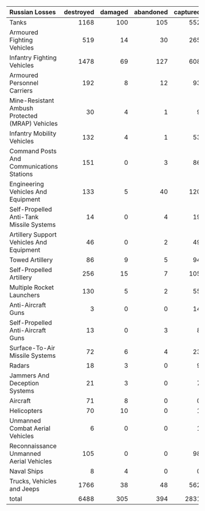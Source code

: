 | Russian Losses                                   |   destroyed |   damaged |   abandoned |   captured |   total |
|:-------------------------------------------------|------------:|----------:|------------:|-----------:|--------:|
| Tanks                                            |        1168 |       100 |         105 |        552 |    1925 |
| Armoured Fighting Vehicles                       |         519 |        14 |          30 |        265 |     828 |
| Infantry Fighting Vehicles                       |        1478 |        69 |         127 |        608 |    2282 |
| Armoured Personnel Carriers                      |         192 |         8 |          12 |         93 |     305 |
| Mine-Resistant Ambush Protected  (MRAP) Vehicles |          30 |         4 |           1 |          9 |      44 |
| Infantry Mobility Vehicles                       |         132 |         4 |           1 |         53 |     190 |
| Command Posts And Communications Stations        |         151 |         0 |           3 |         86 |     240 |
| Engineering Vehicles And Equipment               |         133 |         5 |          40 |        120 |     298 |
| Self-Propelled Anti-Tank Missile Systems         |          14 |         0 |           4 |         19 |      37 |
| Artillery Support Vehicles And Equipment         |          46 |         0 |           2 |         49 |      97 |
| Towed Artillery                                  |          86 |         9 |           5 |         94 |     194 |
| Self-Propelled Artillery                         |         256 |        15 |           7 |        105 |     383 |
| Multiple Rocket Launchers                        |         130 |         5 |           2 |         55 |     192 |
| Anti-Aircraft Guns                               |           3 |         0 |           0 |         14 |      17 |
| Self-Propelled Anti-Aircraft Guns                |          13 |         0 |           3 |          8 |      24 |
| Surface-To-Air Missile Systems                   |          72 |         6 |           4 |         23 |     105 |
| Radars                                           |          18 |         3 |           0 |          9 |      30 |
| Jammers And Deception Systems                    |          21 |         3 |           0 |          7 |      31 |
| Aircraft                                         |          71 |         8 |           0 |          0 |      79 |
| Helicopters                                      |          70 |        10 |           0 |          1 |      81 |
| Unmanned Combat Aerial Vehicles                  |           6 |         0 |           0 |          1 |       7 |
| Reconnaissance Unmanned Aerial Vehicles          |         105 |         0 |           0 |         98 |     203 |
| Naval Ships                                      |           8 |         4 |           0 |          0 |      12 |
| Trucks, Vehicles and Jeeps                       |        1766 |        38 |          48 |        562 |    2414 |
| total                                            |        6488 |       305 |         394 |       2831 |   10018 |